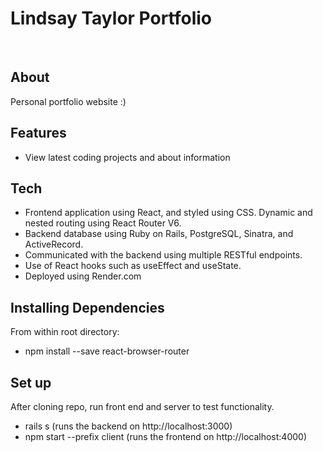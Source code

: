 # Lindsay Taylor Portfolio

<br>

## About

Personal portfolio website :) 


## Features
- View latest coding projects and about information


## Tech

* Frontend application using React, and styled using CSS. Dynamic and nested routing using React Router V6. 
* Backend database using Ruby on Rails, PostgreSQL, Sinatra, and ActiveRecord. 
* Communicated with the backend using multiple RESTful endpoints.
* Use of React hooks such as useEffect and useState.
* Deployed using Render.com


## Installing Dependencies
From within root directory: 

- npm install --save react-browser-router

## Set up

After cloning repo, run front end and server to test functionality.

- rails s (runs the backend on http://localhost:3000)
- npm start --prefix client (runs the frontend on http://localhost:4000)
